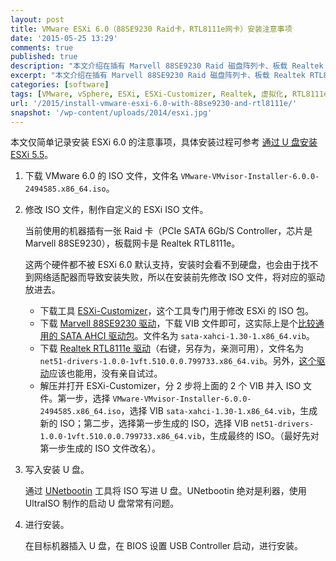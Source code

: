 ```yaml
---
layout: post
title: VMware ESXi 6.0（88SE9230 Raid卡，RTL8111e网卡）安装注意事项
date: '2015-05-25 13:29'
comments: true
published: true
description: "本文介绍在插有 Marvell 88SE9230 Raid 磁盘阵列卡、板载 Realtek RTL8111e 网卡的机器上安装 VMware ESXi 6.0 时的注意事项。"
excerpt: "本文介绍在插有 Marvell 88SE9230 Raid 磁盘阵列卡、板载 Realtek RTL8111e 网卡的机器上安装 VMware ESXi 6.0 时的注意事项。"
categories: [software]
tags: [VMware, vSphere, ESXi, ESXi-Customizer, Realtek, 虚拟化, RTL8111e, 88SE9230]
url: '/2015/install-vmware-esxi-6.0-with-88se9230-and-rtl8111e/'
snapshot: '/wp-content/uploads/2014/esxi.jpg'
---
```


本文仅简单记录安装 ESXi 6.0 的注意事项，具体安装过程可参考 [通过 U 盘安装 ESXi 5.5](/2014/install-vmware-esxi-from-usb-drive/)。

1. 下载 VMware 6.0 的 ISO 文件，文件名 `VMware-VMvisor-Installer-6.0.0-2494585.x86_64.iso`。

2. 修改 ISO 文件，制作自定义的 ESXi ISO 文件。

    当前使用的机器插有一张 Raid 卡（PCIe SATA 6Gb/S Controller，芯片是 Marvell 88SE9230），板载网卡是 Realtek RTL8111e。
    
    这两个硬件都不被 ESXi 6.0 默认支持，安装时会看不到硬盘，也会由于找不到网络适配器而导致安装失败，所以在安装前先修改 ISO 文件，将对应的驱动放进去。

    * 下载工具 [ESXi-Customizer](http://www.v-front.de/p/esxi-customizer.html#download)，这个工具专门用于修改 ESXi 的 ISO 包。
    * 下载 [Marvell 88SE9230 驱动](https://vibsdepot.v-front.de/wiki/index.php/Sata-xahci)，下载 VIB 文件即可，这实际上是个[比较通用的 SATA AHCI 驱动包](http://www.v-front.de/2013/11/how-to-make-your-unsupported-sata-ahci.html)。文件名为 `sata-xahci-1.30-1.x86_64.vib`。
    * 下载 [Realtek RTL8111e 驱动](http://vibsdepot.v-front.de/depot/vft/net51-drivers-1.0/net51-drivers-1.0.0-1vft.510.0.0.799733.x86_64.vib)（右键，另存为，亲测可用），文件名为 `net51-drivers-1.0.0-1vft.510.0.0.799733.x86_64.vib`。另外，[这个驱动](https://vibsdepot.v-front.de/wiki/index.php/Net55-r8168)应该也能用，没有亲自试过。
    * 解压并打开 ESXi-Customizer，分 2 步将上面的 2 个 VIB 并入 ISO 文件。第一步，选择 `VMware-VMvisor-Installer-6.0.0-2494585.x86_64.iso`，选择 VIB `sata-xahci-1.30-1.x86_64.vib`，生成新的 ISO；第二步，选择第一步生成的 ISO，选择 VIB `net51-drivers-1.0.0-1vft.510.0.0.799733.x86_64.vib`，生成最终的 ISO。（最好先对第一步生成的 ISO 文件改名）。

3. 写入安装 U 盘。

   通过 [UNetbootin](http://unetbootin.sourceforge.net/) 工具将 ISO 写进 U 盘。UNetbootin 绝对是利器，使用 UltraISO 制作的启动 U 盘常常有问题。

4. 进行安装。

   在目标机器插入 U 盘，在 BIOS 设置 USB Controller 启动，进行安装。
